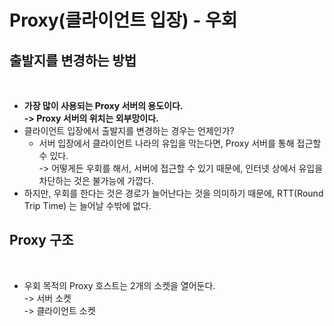 # Proxy(클라이언트 입장) - 우회

## 출발지를 변경하는 방법

<figure><img src="../../../.gitbook/assets/스크린샷 2024-01-13 15.17.55.png" alt=""><figcaption></figcaption></figure>

* **가장 많이 사용되는 Proxy 서버의 용도이다.** \
  **-> Proxy 서버의 위치는 외부망이다.**&#x20;
* 클라이언트 입장에서 출발지를 변경하는 경우는 언제인가?&#x20;
  * 서버 입장에서 클라이언트 나라의 유입을 막는다면, Proxy 서버를 통해 접근할 수 있다. \
    \-> 어떻게든 우회를 해서, 서버에 접근할 수 있기 때문에, 인터넷 상에서 유입을 차단하는 것은 불가능에 가깝다.&#x20;
* 하지만, 우회를 한다는 것은 경로가 늘어난다는 것을 의미하기 때문에, RTT(Round Trip Time) 는 늘어날 수밖에 없다. &#x20;

## Proxy 구조&#x20;

<figure><img src="../../../.gitbook/assets/스크린샷 2024-01-13 15.23.49.png" alt=""><figcaption></figcaption></figure>

* 우회 목적의 Proxy 호스트는 2개의 소켓을 열어둔다. \
  \-> 서버 소켓 \
  \-> 클라이언트 소켓&#x20;
